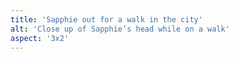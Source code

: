 ```yaml
---
title: 'Sapphie out for a walk in the city'
alt: 'Close up of Sapphie’s head while on a walk'
aspect: '3x2'
---
```


